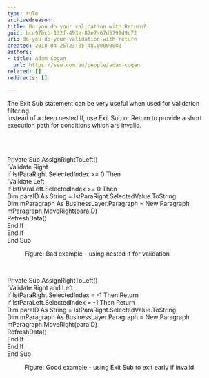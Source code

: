 ```yaml
---
type: rule
archivedreason: 
title: Do you do your validation with Return?
guid: bcd97bcb-132f-493e-87e7-67d5799d9c72
uri: do-you-do-your-validation-with-return
created: 2018-04-25T23:05:48.0000000Z
authors:
- title: Adam Cogan
  url: https://ssw.com.au/people/adam-cogan
related: []
redirects: []

---
```



<p class="ssw15-rteElement-P">The Exit Sub statement can be very useful when used for validation filtering.<br>Instead of a deep nested If, use Exit Sub or Return to provide a short execution path for conditions which are invalid.<br></p>
<br><excerpt class='endintro'></excerpt><br>
<p class="ssw15-rteElement-CodeArea">Private Sub AssignRightToLeft() <br>'Validate Right <br>If lstParaRight.SelectedIndex &gt;= 0 Then <br>'Validate Left <br>If lstParaLeft.SelectedIndex &gt;= 0 Then <br>Dim paraID As String = lstParaRight.SelectedValue.ToString <br>Dim mParagraph As BusinessLayer.Paragraph = New Paragraph <br>mParagraph.MoveRight(paraID) <br>RefreshData() <br>End If <br>End If<br>End Sub&#160;</p><dd class="ssw15-rteElement-FigureBad">Figure&#58; Bad example -&#160;using nested if for validation<br></dd><p>​<br></p><p class="ssw15-rteElement-CodeArea">Private Sub AssignRightToLeft() <br>'Validate Right and Left <br>If lstParaRight.SelectedIndex = -1 Then Return<br>If lstParaLeft.SelectedIndex = -1 Then Return <br>Dim paraID As String = lstParaRight.SelectedValue.ToString <br>Dim mParagraph As BusinessLayer.Paragraph = New Paragraph <br>mParagraph.MoveRight(paraID) <br>RefreshData() <br>End If<br>End If<br>End Sub</p><dd class="ssw15-rteElement-FigureGood">Figure&#58; Good example -&#160;using Exit Sub to exit early if invalid ​<br></dd>


